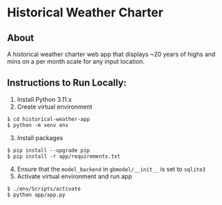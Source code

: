 # Historical Weather Charter

## About

A historical weather charter web app that displays ~20 years of highs and mins on a per month scale for any input location.

## Instructions to Run Locally:

1. Install Python 3.11.x
2. Create virtual environment

```
$ cd historical-weather-app
$ python -m venv env
```

3. Install packages

```
$ pip install --upgrade pip
$ pip install -r app/requirements.txt
```

4. Ensure that the `model_backend` in `gbmodel/__init__` is set to `sqlite3`
5. Activate virtual environment and run app

```
$ ./env/Scripts/activate
$ python app/app.py
```

